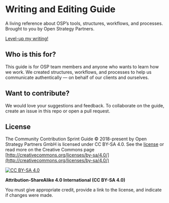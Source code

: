 # Writing and Editing Guide

A living reference about OSP’s tools, structures, workflows, and processes. Brought to you by Open Strategy Partners.

[Level-up my writing!](https://github.com/open-strategy-partners/product-comms-guide/blob/main/writing-guide.md)

## Who is this for?

This guide is for OSP team members and anyone who wants to learn how we work. We created structures, workflows, and processes to help us communicate authentically — on behalf of our clients and ourselves. 

## Want to contribute?

We would love your suggestions and feedback. To collaborate on the guide, create an issue in this repo or open a pull request. 

## License
The Community Contribution Sprint Guide © 2018-present by Open Strategy Partners GmbH is licensed under CC BY-SA 4.0. See the [license](license) or read more on the Creative Commons page [http://creativecommons.org/licenses/by-sa/4.0/](http://creativecommons.org/licenses/by-sa/4.0/)

[![CC BY-SA 4.0][cc-by-sa-shield]][cc-by-sa]

[cc-by-sa]: http://creativecommons.org/licenses/by-sa/4.0/
[cc-by-sa-shield]: https://img.shields.io/badge/License-CC%20BY--SA%204.0-lightgrey.svg

**Attribution-ShareAlike 4.0 International (CC BY-SA 4.0)**

You must give appropriate credit, provide a link to the license, and indicate if changes were made. 
